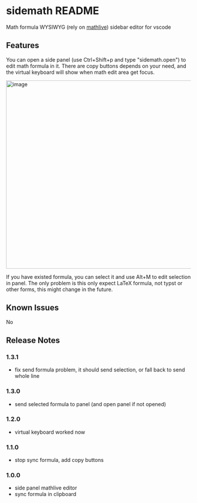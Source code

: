 # sidemath README

Math formula WYSIWYG (rely on [mathlive](https://mathlive.io/mathfield/)) sidebar editor for vscode

## Features

You can open a side panel (use Ctrl+Shift+p and type "sidemath.open") to edit math formula in it. There are copy buttons depends on your need, and the virtual keyboard will show when math edit area get focus.

<img width="934" height="513" alt="image" src="https://github.com/user-attachments/assets/da268c22-00d4-42ea-baf5-15d4a5f8b1ad" />

If you have existed formula, you can select it and use Alt+M to edit selection in panel. The only problem is this only expect LaTeX formula, not typst or other forms, this might change in the future.

## Known Issues

No

## Release Notes

### 1.3.1

- fix send formula problem, it should send selection, or fall back to send whole line

### 1.3.0

- send selected formula to panel (and open panel if not opened)

### 1.2.0

- virtual keyboard worked now

### 1.1.0

- stop sync formula, add copy buttons

### 1.0.0

- side panel mathlive editor
- sync formula in clipboard
